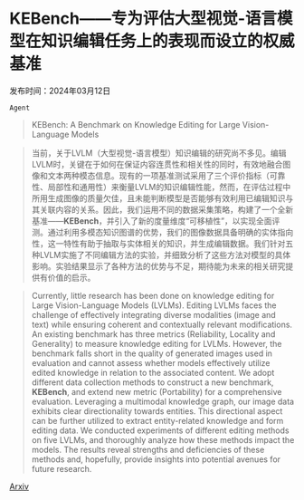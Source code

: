 # KEBench——专为评估大型视觉-语言模型在知识编辑任务上的表现而设立的权威基准

发布时间：2024年03月12日

`Agent`

> KEBench: A Benchmark on Knowledge Editing for Large Vision-Language Models

> 当前，关于LVLM（大型视觉-语言模型）知识编辑的研究尚不多见。编辑LVLM时，关键在于如何在保证内容连贯性和相关性的同时，有效地融合图像和文本两种模态信息。现有的一项基准测试采用了三个评价指标（可靠性、局部性和通用性）来衡量LVLM的知识编辑性能，然而，在评估过程中所用生成图像的质量欠佳，且未能判断模型是否能够有效利用已编辑知识与其关联内容的关系。因此，我们运用不同的数据采集策略，构建了一个全新基准——$\textbf{KEBench}$，并引入了新的度量维度“可移植性”，以实现全面评测。通过利用多模态知识图谱的优势，我们的图像数据具备明确的实体指向性，这一特性有助于抽取与实体相关的知识，并生成编辑数据。我们针对五种LVLM实施了不同编辑方法的实验，并细致分析了这些方法对模型的具体影响。实验结果显示了各种方法的优势与不足，期待能为未来的相关研究提供有价值的启示。

> Currently, little research has been done on knowledge editing for Large Vision-Language Models (LVLMs). Editing LVLMs faces the challenge of effectively integrating diverse modalities (image and text) while ensuring coherent and contextually relevant modifications. An existing benchmark has three metrics (Reliability, Locality and Generality) to measure knowledge editing for LVLMs. However, the benchmark falls short in the quality of generated images used in evaluation and cannot assess whether models effectively utilize edited knowledge in relation to the associated content. We adopt different data collection methods to construct a new benchmark, $\textbf{KEBench}$, and extend new metric (Portability) for a comprehensive evaluation. Leveraging a multimodal knowledge graph, our image data exhibits clear directionality towards entities. This directional aspect can be further utilized to extract entity-related knowledge and form editing data. We conducted experiments of different editing methods on five LVLMs, and thoroughly analyze how these methods impact the models. The results reveal strengths and deficiencies of these methods and, hopefully, provide insights into potential avenues for future research.

[Arxiv](https://arxiv.org/abs/2403.07350)